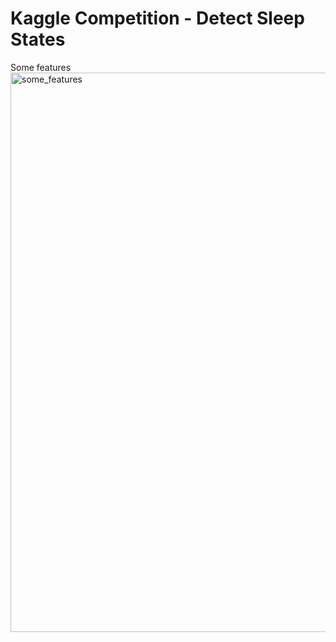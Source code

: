 # Kaggle Competition - Detect Sleep States


Some features
<img width="895" alt="some_features" src="https://github.com/duongngockhanh/detect-sleep-states/assets/87640587/4ae44019-ff42-430f-a2c1-731d62767e88">
